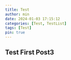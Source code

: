 ```yaml
---
title: Test
author: min
date: 2024-01-03 17:15:12
categories: [Test, TestList]
tags: [Test]
pin: true
---
```


## Test First Post3